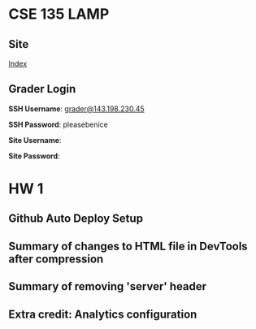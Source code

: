 # CSE 135 LAMP 
## Site 

[Index](http://143.198.230.45/)

## Grader Login 

**SSH Username**: grader@143.198.230.45

**SSH Password**: pleasebenice

**Site Username**: 

**Site Password**: 

# HW 1
## Github Auto Deploy Setup

## Summary of changes to HTML file in DevTools after compression

## Summary of removing 'server' header

## Extra credit: Analytics configuration